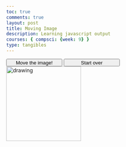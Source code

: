 ```yaml
---
toc: true
comments: true
layout: post
title: Moving Image
description: Learning javascript output
courses: { compsci: {week: 9} }
type: tangibles
---
```


<head>
    <title>Moving Image</title>
</head>
<body>
    <button class="move-button" id="move-button" style="height:20px;width:150px">Move the image!</button>
    <button class="return-button" id="return-button" style="height:20px;width:150px">Start over</button>
    <img src="/CSAblog/images/logo.png" id = "image" alt="drawing" width="200"/>
    <script>
        function move() {
            var x = document.getElementById("image").offsetLeft;
            var y = document.getElementById("image").offsetTop;
            randX = Math.floor(Math.random()*0.25);
            randY = Math.floor(Math.random()*0.0000000000000025);
            document.getElementById("image").style.marginLeft = (x+randX) + 'px';
            document.getElementById("image").style.marginTop = (y+randY) + 'px';
            // await new Promise(r => setTimeout(r, 2));
        }
        function backToStart() {
            document.getElementById("image").style.marginLeft = '10px';
            document.getElementById("image").style.marginTop = '10px';
        }
        document.getElementById("move-button").onclick = function(){
            move();
        };
        document.getElementById("return-button").onclick = function(){
            backToStart();
        };
    </script>
</body>